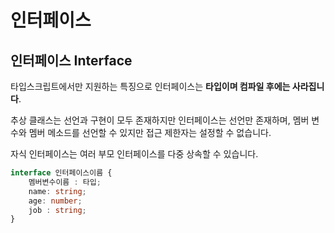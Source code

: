 # 인터페이스

## 인터페이스 Interface

 타입스크립트에서만 지원하는 특징으로 인터페이스는 **타입이며 컴파일 후에는 사라집니다**.  

추상 클래스는 선언과 구현이 모두 존재하지만 인터페이스는 선언만 존재하며, 멤버 변수와 멤버 메소드를 선언할 수 있지만 접근 제한자는 설정할 수 없습니다. 

자식 인터페이스는 여러 부모 인터페이스를 다중 상속할 수 있습니다. 

```typescript
interface 인터페이스이름 {
    멤버변수이름 : 타입;
    name: string;
    age: number;
    job : string;
}
```

